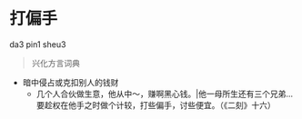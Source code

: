 # 打偏手
da3 pin1 sheu3
> 兴化方言词典
- 暗中侵占或克扣别人的钱财
  - 几个人合伙做生意，他从中～，赚啊黑心钱。|他一母所生还有三个兄弟…要趁权在他手之时做个计较，打些偏手，讨些便宜。（《二刻》十六）
